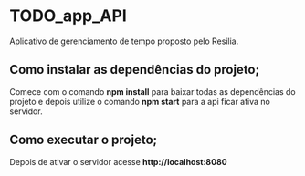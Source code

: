 <h1>TODO_app_API</h1>

Aplicativo de gerenciamento de tempo proposto pelo Resilia.

<h2> Como instalar as dependências do projeto; </h2>

Comece com o comando <strong>npm install</strong> para baixar todas as dependências do projeto e depois utilize o comando <strong>npm start</strong> para a api ficar ativa no servidor.

<h2>Como executar o projeto;</h2>

Depois de ativar o servidor acesse <a><strong>http://localhost:8080</strong></a>
